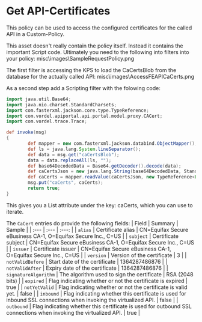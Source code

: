 # Get API-Certificates
This policy can be used to access the configured certificates for the called API in a Custom-Policy.

This asset doesn't really contain the policy itself. Instead it contains the important Script code. Ultimately you need to the
following into filters into your policy:
misc\images\SampleRequestPolicy.png

The first filter is accessing the KPS to load the CaCertsBlob from the database for the actually called API:
misc\images\AccessFEAPICaCerts.png

As a second step add a Scripting filter with the folowing code:
```groovy
import java.util.Base64;
import java.nio.charset.StandardCharsets;
import com.fasterxml.jackson.core.type.TypeReference;
import com.vordel.apiportal.api.portal.model.proxy.CACert;
import com.vordel.trace.Trace;

def invoke(msg)
{
        def mapper = new com.fasterxml.jackson.databind.ObjectMapper();
        def ls = java.lang.System.lineSeparator();
        def data = msg.get("caCertsBlob");
        data = data.replaceAll(ls, "");
        def base64DecodedData = Base64.getDecoder().decode(data);
        def caCertsJson = new java.lang.String(base64DecodedData, StandardCharsets.UTF_8);
        def caCerts = mapper.readValue(caCertsJson, new TypeReference<List<CACert>>() {});
        msg.put("caCerts", caCerts);
        return true;
}
```
This gives you a List<CACert> attribute under the key: caCerts, which you can use to iterate.

The `CaCert` entries do provide the following fields:
| Field         | Summary               | Sample |
| :---          | :---                  | :---:  |
| `alias`          | Certificate alias                  | CN=Equifax Secure eBusiness CA-1, O=Equifax Secure Inc., C=US  |
| `subject`          | Certificate subject                  | CN=Equifax Secure eBusiness CA-1, O=Equifax Secure Inc., C=US  |
| `issuer`          | Certificate issuer                  | CN=Equifax Secure eBusiness CA-1, O=Equifax Secure Inc., C=US  |
| `version`          | Version of the certificate                  | 3  |
| `notValidBefore`   | Start date of the certificate                  | 1364287486876  |
| `notValidAfter`   | Expiry date of the certificate                  | 1364287486876  |
| `signatureAlgorithm`   | The algorithm used to sign the certificate                  | RSA (2048 bits)  |
| `expired`   | Flag indicating whether or not the certificate is expired                  | true  |
| `notYetValid`   | Flag indicating whether or not the certificate is valid yet.                  | false  |
| `inbound`   | Flag indicating whether this certificate is used for inbound SSL connections when invoking the virtualized API.                  | false  |
| `outbound`   | Flag indicating whether this certificate is used for outbound SSL connections when invoking the virtualized API.                  | true  |
